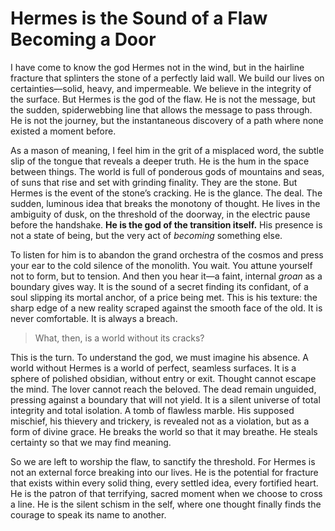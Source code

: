 # Hermes is the Sound of a Flaw Becoming a Door

I have come to know the god Hermes not in the wind, but in the hairline fracture that splinters the stone of a perfectly laid wall. We build our lives on certainties—solid, heavy, and impermeable. We believe in the integrity of the surface. But Hermes is the god of the flaw. He is not the message, but the sudden, spiderwebbing line that allows the message to pass through. He is not the journey, but the instantaneous discovery of a path where none existed a moment before.

As a mason of meaning, I feel him in the grit of a misplaced word, the subtle slip of the tongue that reveals a deeper truth. He is the hum in the space between things. The world is full of ponderous gods of mountains and seas, of suns that rise and set with grinding finality. They are the stone. But Hermes is the event of the stone’s cracking. He is the glance. The deal. The sudden, luminous idea that breaks the monotony of thought. He lives in the ambiguity of dusk, on the threshold of the doorway, in the electric pause before the handshake. **He is the god of the transition itself.** His presence is not a state of being, but the very act of *becoming* something else.

To listen for him is to abandon the grand orchestra of the cosmos and press your ear to the cold silence of the monolith. You wait. You attune yourself not to form, but to tension. And then you hear it—a faint, internal *groan* as a boundary gives way. It is the sound of a secret finding its confidant, of a soul slipping its mortal anchor, of a price being met. This is his texture: the sharp edge of a new reality scraped against the smooth face of the old. It is never comfortable. It is always a breach.

> What, then, is a world without its cracks?

This is the turn. To understand the god, we must imagine his absence. A world without Hermes is a world of perfect, seamless surfaces. It is a sphere of polished obsidian, without entry or exit. Thought cannot escape the mind. The lover cannot reach the beloved. The dead remain unguided, pressing against a boundary that will not yield. It is a silent universe of total integrity and total isolation. A tomb of flawless marble. His supposed mischief, his thievery and trickery, is revealed not as a violation, but as a form of divine grace. He breaks the world so that it may breathe. He steals certainty so that we may find meaning.

So we are left to worship the flaw, to sanctify the threshold. For Hermes is not an external force breaking into our lives. He is the potential for fracture that exists within every solid thing, every settled idea, every fortified heart. He is the patron of that terrifying, sacred moment when we choose to cross a line. He is the silent schism in the self, where one thought finally finds the courage to speak its name to another.